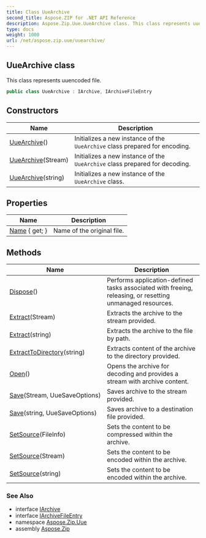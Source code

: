 ```yaml
---
title: Class UueArchive
second_title: Aspose.ZIP for .NET API Reference
description: Aspose.Zip.Uue.UueArchive class. This class represents uuencoded file
type: docs
weight: 1000
url: /net/aspose.zip.uue/uuearchive/
---
```

## UueArchive class

This class represents uuencoded file.

```csharp
public class UueArchive : IArchive, IArchiveFileEntry
```

## Constructors

| Name | Description |
| --- | --- |
| [UueArchive](uuearchive/#constructor)() | Initializes a new instance of the `UueArchive` class prepared for encoding. |
| [UueArchive](uuearchive/#constructor_1)(Stream) | Initializes a new instance of the `UueArchive` class prepared for decoding. |
| [UueArchive](uuearchive/#constructor_2)(string) | Initializes a new instance of the `UueArchive` class. |

## Properties

| Name | Description |
| --- | --- |
| [Name](../../aspose.zip.uue/uuearchive/name/) { get; } | Name of the original file. |

## Methods

| Name | Description |
| --- | --- |
| [Dispose](../../aspose.zip.uue/uuearchive/dispose/)() | Performs application-defined tasks associated with freeing, releasing, or resetting unmanaged resources. |
| [Extract](../../aspose.zip.uue/uuearchive/extract/#extract_1)(Stream) | Extracts the archive to the stream provided. |
| [Extract](../../aspose.zip.uue/uuearchive/extract/#extract)(string) | Extracts the archive to the file by path. |
| [ExtractToDirectory](../../aspose.zip.uue/uuearchive/extracttodirectory/)(string) | Extracts content of the archive to the directory provided. |
| [Open](../../aspose.zip.uue/uuearchive/open/)() | Opens the archive for decoding and provides a stream with archive content. |
| [Save](../../aspose.zip.uue/uuearchive/save/#save)(Stream, UueSaveOptions) | Saves archive to the stream provided. |
| [Save](../../aspose.zip.uue/uuearchive/save/#save_1)(string, UueSaveOptions) | Saves archive to a destination file provided. |
| [SetSource](../../aspose.zip.uue/uuearchive/setsource/#setsource)(FileInfo) | Sets the content to be compressed within the archive. |
| [SetSource](../../aspose.zip.uue/uuearchive/setsource/#setsource_1)(Stream) | Sets the content to be encoded within the archive. |
| [SetSource](../../aspose.zip.uue/uuearchive/setsource/#setsource_2)(string) | Sets the content to be encoded within the archive. |

### See Also

* interface [IArchive](../../aspose.zip/iarchive/)
* interface [IArchiveFileEntry](../../aspose.zip/iarchivefileentry/)
* namespace [Aspose.Zip.Uue](../../aspose.zip.uue/)
* assembly [Aspose.Zip](../../)


